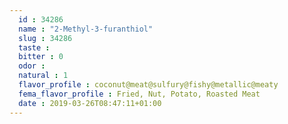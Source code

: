 ```yaml
---
  id : 34286
  name : "2-Methyl-3-furanthiol"
  slug : 34286
  taste : 
  bitter : 0
  odor : 
  natural : 1
  flavor_profile : coconut@meat@sulfury@fishy@metallic@meaty
  fema_flavor_profile : Fried, Nut, Potato, Roasted Meat
  date : 2019-03-26T08:47:11+01:00
---
```



